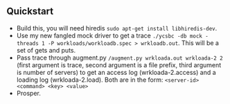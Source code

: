 Quickstart
----------

- Build this, you will need hiredis `sudo apt-get install libhiredis-dev`.
- Use my new fangled mock driver to get a trace `./ycsbc -db mock -threads 1 -P workloads/workloadb.spec > wrkloadb.out`. 
  This will be a set of gets and puts.
- Pass trace through augment.py `/augment.py wrkloada.out wrkloada-2 2` (first argument is trace, second argument is a
  file prefix, third argument is number of servers) to get an access log (wrkloada-2.access) and a loading log
  (wrkloada-2.load). Both are  in the form:
  `<server-id> <command> <key> <value>`
- Prosper.
